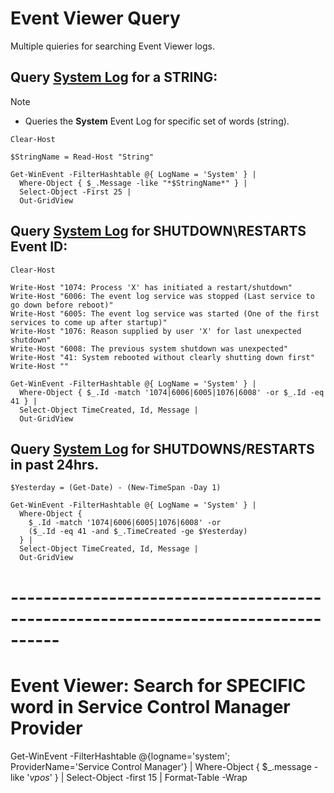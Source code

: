 # Event Viewer Query
 Multiple quieries for searching Event Viewer logs.

## Query <ins>System Log</ins> for a **STRING**:

> [!NOTE]
> - Queries the **System** Event Log for specific set of words (string).

```
Clear-Host

$StringName = Read-Host "String"

Get-WinEvent -FilterHashtable @{ LogName = 'System' } |
  Where-Object { $_.Message -like "*$StringName*" } |
  Select-Object -First 25 |
  Out-GridView
```

## Query <ins>System Log</ins> for **SHUTDOWN\RESTARTS** Event ID:

```
Clear-Host

Write-Host "1074: Process 'X' has initiated a restart/shutdown"
Write-Host "6006: The event log service was stopped (Last service to go down before reboot)"
Write-Host "6005: The event log service was started (One of the first services to come up after startup)"
Write-Host "1076: Reason supplied by user 'X' for last unexpected shutdown"
Write-Host "6008: The previous system shutdown was unexpected"
Write-Host "41: System rebooted without clearly shutting down first"
Write-Host ""

Get-WinEvent -FilterHashtable @{ LogName = 'System' } |
  Where-Object { $_.Id -match '1074|6006|6005|1076|6008' -or $_.Id -eq 41 } |
  Select-Object TimeCreated, Id, Message |
  Out-GridView
```

## Query <ins>System Log</ins> for **SHUTDOWNS/RESTARTS** in past 24hrs.
```
$Yesterday = (Get-Date) - (New-TimeSpan -Day 1)

Get-WinEvent -FilterHashtable @{ LogName = 'System' } |
  Where-Object {
    $_.Id -match '1074|6006|6005|1076|6008' -or
    ($_.Id -eq 41 -and $_.TimeCreated -ge $Yesterday)
  } |
  Select-Object TimeCreated, Id, Message |
  Out-GridView
 ```

# ----------------------------------------------------------------------------------
 # Event Viewer: Search for SPECIFIC word in Service Control Manager Provider 
Get-WinEvent -FilterHashtable @{logname='system'; ProviderName='Service Control Manager'} | Where-Object  { $_.message -like '*vpos*' }  | Select-Object -first 15 | Format-Table -Wrap 
